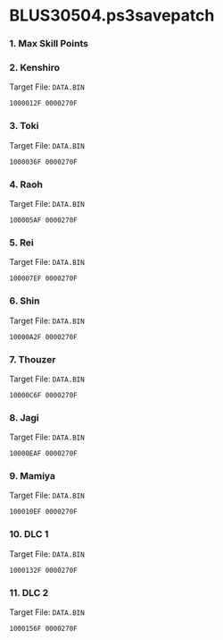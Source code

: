 # BLUS30504.ps3savepatch

### 1. Max Skill Points
### 2. Kenshiro

Target File: `DATA.BIN`

```
1000012F 0000270F
```

### 3. Toki

Target File: `DATA.BIN`

```
1000036F 0000270F
```

### 4. Raoh

Target File: `DATA.BIN`

```
100005AF 0000270F
```

### 5. Rei

Target File: `DATA.BIN`

```
100007EF 0000270F
```

### 6. Shin

Target File: `DATA.BIN`

```
10000A2F 0000270F
```

### 7. Thouzer

Target File: `DATA.BIN`

```
10000C6F 0000270F
```

### 8. Jagi

Target File: `DATA.BIN`

```
10000EAF 0000270F
```

### 9. Mamiya

Target File: `DATA.BIN`

```
100010EF 0000270F
```

### 10. DLC 1

Target File: `DATA.BIN`

```
1000132F 0000270F
```

### 11. DLC 2

Target File: `DATA.BIN`

```
1000156F 0000270F
```

